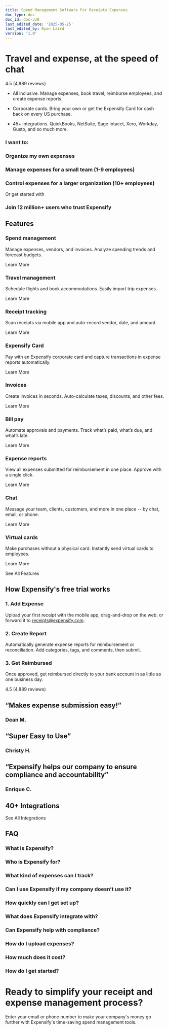 ```yaml
---
title: Spend Management Software For Receipts Expenses
doc_type: doc
doc_id: doc-339
last_edited_date: '2025-05-25'
last_edited_by: Ryan Laird
version: '1.0'
---
```


# Travel and expense, at the speed of chat

4.5 (4,889 reviews)

- All inclusive. Manage expenses, book travel, reimburse employees, and create expense reports.

- Corporate cards. Bring your own or get the Expensify Card for cash back on every US purchase.

- 45+ integrations. QuickBooks, NetSuite, Sage Intacct, Xero, Workday, Gusto, and so much more.

### I want to:

### Organize my own expenses

### Manage expenses for a small team (1-9 employees)

### Control expenses for a larger organization (10+ employees)

Or get started with

<!-- Unsupported block type: image -->

### Join 12 million+ users who trust Expensify

## Features

### Spend management

Manage expenses, vendors, and invoices. Analyze spending trends and forecast budgets.

Learn More

### Travel management

Schedule flights and book accommodations. Easily import trip expenses.

Learn More

### Receipt tracking

Scan receipts via mobile app and auto-record vendor, date, and amount.

Learn More

### Expensify Card

Pay with an Expensify corporate card and capture transactions in expense reports automatically.

Learn More

### Invoices

Create invoices in seconds. Auto-calculate taxes, discounts, and other fees.

Learn More

### Bill pay

Automate approvals and payments. Track what’s paid, what’s due, and what’s late.

Learn More

### Expense reports

View all expenses submitted for reimbursement in one place. Approve with a single click.

Learn More

### Chat

Message your team, clients, customers, and more in one place -- by chat, email, or phone.

Learn More

### Virtual cards

Make purchases without a physical card. Instantly send virtual cards to employees.

Learn More

See All Features

## How Expensify's free trial works

### 1. Add Expense

Upload your first receipt with the mobile app, drag-and-drop on the web, or forward it to receipts@expensify.com.

### 2. Create Report

Automatically generate expense reports for reimbursement or reconciliation. Add categories, tags, and comments, then submit.

### 3. Get Reimbursed

Once approved, get reimbursed directly to your bank account in as little as one business day.

4.5 (4,889 reviews)

## “Makes expense submission easy!”

<!-- Unsupported block type: quote -->

### Dean M.

## “Super Easy to Use”

<!-- Unsupported block type: quote -->

### Christy H.

## “Expensify helps our company to ensure compliance and accountability”

<!-- Unsupported block type: quote -->

### Enrique C.

<!-- Unsupported block type: image -->

## 40+ Integrations

See All Integrations

## FAQ

### What is Expensify?

### Who is Expensify for?

### What kind of expenses can I track?

### Can I use Expensify if my company doesn’t use it?

### How quickly can I get set up?

### What does Expensify integrate with?

### Can Expensify help with compliance?

### How do I upload expenses?

### How much does it cost?

### How do I get started?

# Ready to simplify your receipt and expense management process?

Enter your email or phone number to make your company's money go further with Expensify's time-saving spend management tools.
